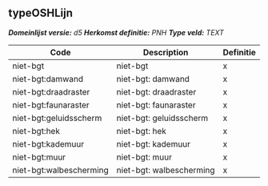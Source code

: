 ﻿## typeOSHLijn

*__Domeinlijst versie:__ d5*
*__Herkomst definitie:__ PNH*
*__Type veld:__ TEXT*

|__Code__ |__Description__ |__Definitie__	|
|	---	|	---	|   ---	| 
| niet-bgt | niet-bgt | x |
| niet-bgt:damwand | niet-bgt: damwand | x |
| niet-bgt:draadraster | niet-bgt: draadraster | x |
| niet-bgt:faunaraster | niet-bgt: faunaraster | x |
| niet-bgt:geluidsscherm | niet-bgt: geluidsscherm | x |
| niet-bgt:hek | niet-bgt: hek | x |
| niet-bgt:kademuur | niet-bgt: kademuur | x |
| niet-bgt:muur | niet-bgt: muur | x |
| niet-bgt:walbescherming | niet-bgt: walbescherming | x |

